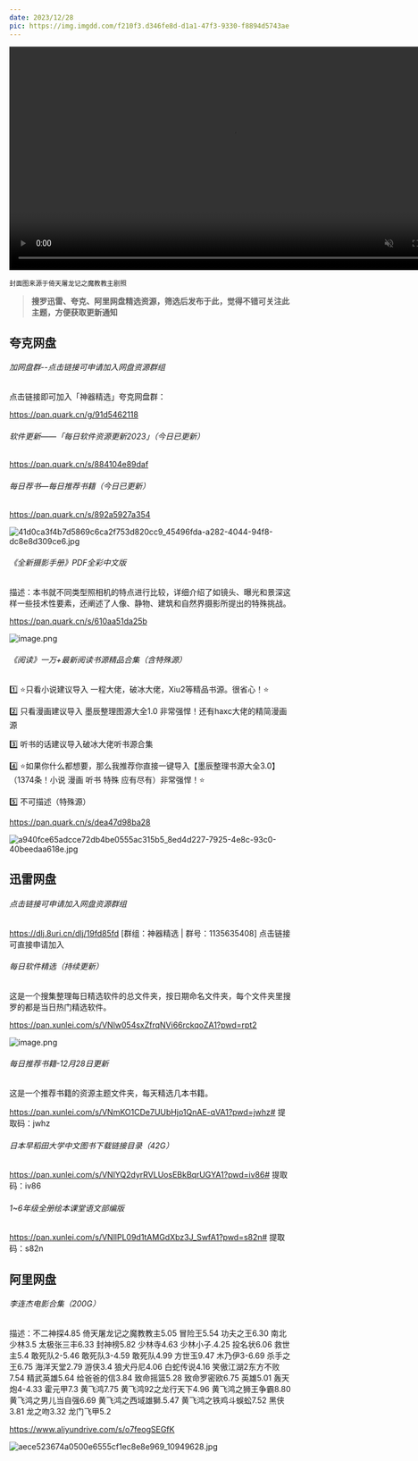```yaml
---
date: 2023/12/28
pic: https://img.imgdd.com/f210f3.d346fe8d-d1a1-47f3-9330-f8894d5743ae.jpg
---
```


<video width="800px" preload muted autoplay loop><source src="https://cdn.fliggy.com/upic/BDf4l0.mp4" type="video/mp4" poster="https://i.postimg.cc/j26cp27Y/image.png"></video>

<small>封面图来源于倚天屠龙记之魔教教主剧照</small>

> **搜罗迅雷、夸克、阿里网盘精选资源，筛选后发布于此，觉得不错可关注此主题，方便获取更新通知**

## 夸克网盘

###### 加网盘群--点击链接可申请加入网盘资源群组

点击链接即可加入「神器精选」夸克网盘群：

https://pan.quark.cn/g/91d5462118

###### 软件更新——「每日软件资源更新2023」（今日已更新）

https://pan.quark.cn/s/884104e89daf

###### 每日荐书—每日推荐书籍（今日已更新）

https://pan.quark.cn/s/892a5927a354

![41d0ca3f4b7d5869c6ca2f753d820cc9_45496fda-a282-4044-94f8-dc8e8d309ce6.jpg](https://img.imgdd.com/f210f3.35963c8f-dc6f-4398-a799-7e9dd4c7f758.jpg)

###### 《全新摄影手册》PDF全彩中文版

描述：本书就不同类型照相机的特点进行比较，详细介绍了如镜头、曝光和景深这样一些技术性要素，还阐述了人像、静物、建筑和自然界摄影所提出的特殊挑战。

https://pan.quark.cn/s/610aa51da25b

![image.png](https://img.imgdd.com/f210f3.fa879fb5-e752-42bf-aebe-65df8950d450.png)

###### 《阅读》一万+最新阅读书源精品合集（含特殊源）

1️⃣ ⭐️只看小说建议导入 一程大佬，破冰大佬，Xiu2等精品书源。很省心！⭐️

2️⃣ 只看漫画建议导入 墨辰整理图源大全1.0 非常强悍！还有haxc大佬的精简漫画源

3️⃣ 听书的话建议导入破冰大佬听书源合集

4️⃣ ⭐️如果你什么都想要，那么我推荐你直接一键导入【墨辰整理书源大全3.0】（1374条！小说 漫画 听书 特殊 应有尽有）非常强悍！⭐️

5️⃣ 不可描述（特殊源）

https://pan.quark.cn/s/dea47d98ba28

![a940fce65adcce72db4be0555ac315b5_8ed4d227-7925-4e8c-93c0-40beedaa618e.jpg](https://img.imgdd.com/f210f3.9756c451-9e4f-4973-9c5a-b2669f314b37.jpg)

## 迅雷网盘

###### 点击链接可申请加入网盘资源群组

https://dlj.8uri.cn/dlj/19fd85fd [群组：神器精选 | 群号：1135635408] 点击链接可直接申请加入

###### 每日软件精选（持续更新）

这是一个搜集整理每日精选软件的总文件夹，按日期命名文件夹，每个文件夹里搜罗的都是当日热门精选软件。

https://pan.xunlei.com/s/VNlw054sxZfrqNVi66rckqoZA1?pwd=rpt2

![image.png](https://img.imgdd.com/f210f3.b8aabd89-72e8-420a-82a7-77ebe7dcd943.png)

###### 每日推荐书籍-12月28日更新

这是一个推荐书籍的资源主题文件夹，每天精选几本书籍。

https://pan.xunlei.com/s/VNmKO1CDe7UUbHjo1QnAE-qVA1?pwd=jwhz# 提取码：jwhz

###### 日本早稻田大学中文图书下载链接目录（42G）

https://pan.xunlei.com/s/VNlYQ2dyrRVLUosEBkBqrUGYA1?pwd=iv86# 
提取码：iv86

###### 1~6年级全册绘本课堂语文部编版

https://pan.xunlei.com/s/VNllPL09d1tAMGdXbz3J_SwfA1?pwd=s82n# 提取码：s82n

## 阿里网盘

###### 李连杰电影合集（200G）

描述：不二神探4.85
倚天屠龙记之魔教教主5.05
冒险王5.54
功夫之王6.30
南北少林3.5
太极张三丰6.33
封神榜5.82
少林寺4.63
少林小子.4.25
投名状6.06
救世主5.4
敢死队2-5.46
敢死队3-4.59
敢死队4.99
方世玉9.47
木乃伊3-6.69
杀手之王6.75
海洋天堂2.79
游侠3.4
狼犬丹尼4.06
白蛇传说4.16
笑傲江湖2东方不败7.54
精武英雄5.64
给爸爸的信3.84
致命摇篮5.28
致命罗密欧6.75
英雄5.01
轰天炮4-4.33
霍元甲7.3
黄飞鸿7.75
黄飞鸿92之龙行天下4.96
黄飞鸿之狮王争霸8.80
黄飞鸿之男儿当自强6.69
黄飞鸿之西域雄獅.5.47
黄飞鸿之铁鸡斗蜈蚣7.52
黑侠3.81
龙之吻3.32
龙门飞甲5.2

https://www.aliyundrive.com/s/o7feogSEGfK

![aece523674a0500e6555cf1ec8e8e969_10949628.jpg](https://img.imgdd.com/f210f3.d346fe8d-d1a1-47f3-9330-f8894d5743ae.jpg)
